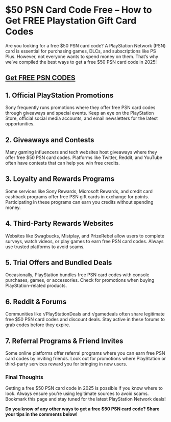 # **$50 PSN Card Code Free – How to Get FREE Playstation Gift Card Codes**

Are you looking for a free $50 PSN card code? A PlayStation Network (PSN) card is essential for purchasing games, DLCs, and subscriptions like PS Plus. However, not everyone wants to spend money on them. That’s why we’ve compiled the best ways to get a free $50 PSN card code in 2025!
## [Get FREE PSN CODES](https://unusedredeemcode.site/)
## 1. **Official PlayStation Promotions**
Sony frequently runs promotions where they offer free PSN card codes through giveaways and special events. Keep an eye on the PlayStation Store, official social media accounts, and email newsletters for the latest opportunities.

## 2. **Giveaways and Contests**
Many gaming influencers and tech websites host giveaways where they offer free $50 PSN card codes. Platforms like Twitter, Reddit, and YouTube often have contests that can help you win free credits.

## 3. **Loyalty and Rewards Programs**
Some services like Sony Rewards, Microsoft Rewards, and credit card cashback programs offer free PSN gift cards in exchange for points. Participating in these programs can earn you credits without spending money.

## 4. **Third-Party Rewards Websites**
Websites like Swagbucks, Mistplay, and PrizeRebel allow users to complete surveys, watch videos, or play games to earn free PSN card codes. Always use trusted platforms to avoid scams.

## 5. **Trial Offers and Bundled Deals**
Occasionally, PlayStation bundles free PSN card codes with console purchases, games, or accessories. Check for promotions when buying PlayStation-related products.

## 6. **Reddit & Forums**
Communities like r/PlayStationDeals and r/gamedeals often share legitimate free $50 PSN card codes and discount deals. Stay active in these forums to grab codes before they expire.

## 7. **Referral Programs & Friend Invites**
Some online platforms offer referral programs where you can earn free PSN card codes by inviting friends. Look out for promotions where PlayStation or third-party services reward you for bringing in new users.

### Final Thoughts
Getting a free $50 PSN card code in 2025 is possible if you know where to look. Always ensure you’re using legitimate sources to avoid scams. Bookmark this page and stay tuned for the latest PlayStation Network deals!

**Do you know of any other ways to get a free $50 PSN card code? Share your tips in the comments below!**

